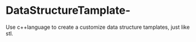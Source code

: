 # DataStructureTamplate-
Use c++language to create a customize data structure tamplates, just like stl.
